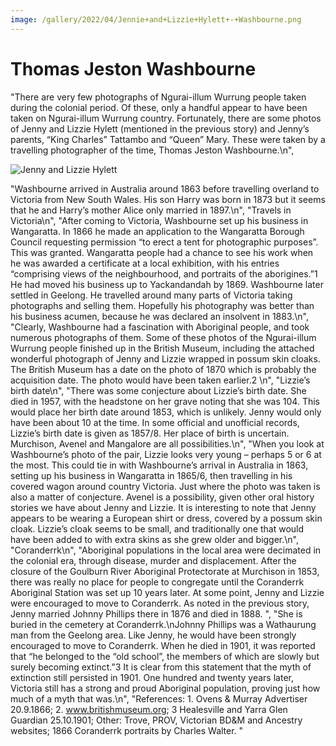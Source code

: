 ```yaml
---
image: /gallery/2022/04/Jennie+and+Lizzie+Hylett+-+Washbourne.png
---
```

# Thomas Jeston Washbourne

"There are very few photographs of Ngurai-illum Wurrung people taken during the colonial period.  Of these, only a handful appear to have been taken on Ngurai-illum Wurrung country.  Fortunately, there are some photos of Jenny and Lizzie Hylett (mentioned in the previous story) and Jenny’s parents, “King Charles” Tattambo and “Queen” Mary.  These were taken by a travelling photographer of the time, Thomas Jeston Washbourne.\n",
<!--more-->

![Jenny and Lizzie Hylett](https://s3-ap-southeast-2.amazonaws.com/wp-media-lib/wnews/gallery/2022/04/Jennie+and+Lizzie+Hylett+-+Washbourne.png)

"Washbourne arrived in Australia around 1863 before travelling overland to Victoria from New South Wales.  His son Harry was born in 1873 but it seems that he and Harry’s mother Alice only married in 1897.\n",
"Travels in Victoria\n",
"After coming to Victoria, Washbourne set up his business in Wangaratta.  In 1866 he made an application to the Wangaratta Borough Council requesting permission “to erect a tent for photographic purposes”.  This was granted.  Wangaratta people had a chance to see his work when he was awarded a certificate at a local exhibition, with his entries “comprising views of the neighbourhood, and portraits of the aborigines.”1  He had moved his business up to Yackandandah by 1869.  Washbourne later settled in Geelong.  He travelled around many parts of Victoria taking photographs and selling them.  Hopefully his photography was better than his business acumen, because he was declared an insolvent in 1883.\n",
"Clearly, Washbourne had a fascination with Aboriginal people, and took numerous photographs of them.  Some of these photos of the Ngurai-illum Wurrung people finished up in the British Museum, including the attached wonderful photograph of Jenny and Lizzie wrapped in possum skin cloaks.  The British Museum has a date on the photo of 1870 which is probably the acquisition date.  The photo would have been taken earlier.2  \n",
"Lizzie’s birth date\n",
"There was some conjecture about Lizzie’s birth date.  She died in 1957, with the headstone on her grave noting that she was 104.  This would place her birth date around 1853, which is unlikely.  Jenny would only have been about 10 at the time. In some official and unofficial records, Lizzie’s birth date is given as 1857/8.  Her place of birth is uncertain.  Murchison, Avenel and Mangalore are all possibilities.\n",
"When you look at Washbourne’s photo of the pair, Lizzie looks very young – perhaps 5 or 6 at the most.  This could tie in with Washbourne’s arrival in Australia in 1863, setting up his business in Wangaratta in 1865/6, then travelling in his covered wagon around country Victoria.  Just where the photo was taken is also a matter of conjecture.  Avenel is a possibility, given other oral history stories we have about Jenny and Lizzie.  It is interesting to note that Jenny appears to be wearing a European shirt or dress, covered by a possum skin cloak.  Lizzie’s cloak seems to be small, and traditionally one that would have been added to with extra skins as she grew older and bigger.\n",
"Coranderrk\n",
"Aboriginal populations in the local area were decimated in the colonial era, through disease, murder and displacement.  After the closure of the Goulburn River Aboriginal Protectorate at Murchison in 1853, there was really no place for people to congregate until the Coranderrk Aboriginal Station was set up 10 years later.  At some point, Jenny and Lizzie were encouraged to move to Coranderrk.  As noted in the previous story, Jenny married Johnny Phillips there in 1876 and died in 1888.  ",
"She is buried in the cemetery at Coranderrk.\nJohnny Phillips was a Wathaurung man from the Geelong area.  Like Jenny, he would have been strongly encouraged to move to Coranderrk.  When he died in 1901, it was reported that “he belonged to the “old school”, the members of which are slowly but surely becoming extinct.”3  It is clear from this statement that the myth of extinction still persisted in 1901.  One hundred and twenty years later, Victoria still has a strong and proud Aboriginal population, proving just how much of a myth that was.\n",
"References:  1.  Ovens & Murray Advertiser 20.9.1866; 2. www.britishmuseum.org; 3  Healesville and Yarra Glen Guardian 25.10.1901; Other:  Trove, PROV, Victorian BD&M and Ancestry websites; 1866 Coranderrk portraits by Charles Walter. "
